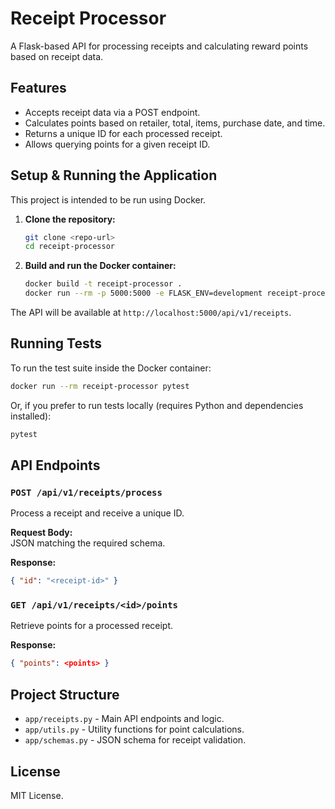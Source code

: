 # Receipt Processor

A Flask-based API for processing receipts and calculating reward points based on receipt data.

## Features

- Accepts receipt data via a POST endpoint.
- Calculates points based on retailer, total, items, purchase date, and time.
- Returns a unique ID for each processed receipt.
- Allows querying points for a given receipt ID.

## Setup & Running the Application

This project is intended to be run using Docker.

1. **Clone the repository:**

   ```bash
   git clone <repo-url>
   cd receipt-processor
   ```

2. **Build and run the Docker container:**

   ```bash
   docker build -t receipt-processor .
   docker run --rm -p 5000:5000 -e FLASK_ENV=development receipt-processor
   ```

The API will be available at `http://localhost:5000/api/v1/receipts`.

## Running Tests

To run the test suite inside the Docker container:

```bash
docker run --rm receipt-processor pytest
```

Or, if you prefer to run tests locally (requires Python and dependencies installed):

```bash
pytest
```

## API Endpoints

### `POST /api/v1/receipts/process`

Process a receipt and receive a unique ID.

**Request Body:**  
JSON matching the required schema.

**Response:**

```json
{ "id": "<receipt-id>" }
```

### `GET /api/v1/receipts/<id>/points`

Retrieve points for a processed receipt.

**Response:**

```json
{ "points": <points> }
```

## Project Structure

- `app/receipts.py` - Main API endpoints and logic.
- `app/utils.py` - Utility functions for point calculations.
- `app/schemas.py` - JSON schema for receipt validation.

## License

MIT License.
